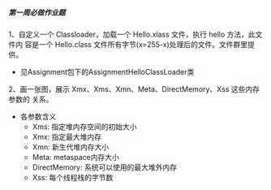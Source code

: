 ##### 第一周必做作业题

1、自定义一个 Classloader，加载一个 Hello.xlass 文件，执行 hello 方法，此文件内 容是一个 Hello.class 文件所有字节(x=255-x)处理后的文件。文件群里提供。
* 见Assignment包下的AssignmentHelloClassLoader类

2、画一张图，展示 Xmx、Xms、Xmn、Meta、DirectMemory、Xss 这些内存参数的 关系。
* 各参数含义
    * Xms: 指定堆内存空间的初始大小
    * Xmx: 指定最大堆内存
    * Xmn: 新生代堆内存大小
    * Meta: metaspace内存大小
    * DirectMemory: 系统可以使用的最大堆外内存
    * Xss: 每个线程栈的字节数
